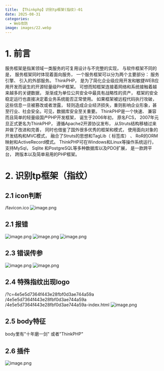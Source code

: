 ```yaml
---
title: 【Thinkphp】识别tp框架(指纹)-01
date: 2025-08-31
categories:
  - Web攻防
image: images/22.webp
---
```

# 1. 前言
服务框架是指某领域一类服务的可复用设计与不完整的实现， 与软件框架不同的是， 服务框架同时体现着面向服务， 一个服务框架可以分为两个主要部分： 服务引擎、 引入的外部服务。 ThinkPHP， 是为了简化企业级应用开发和敏捷WEB应用开发而诞生的开源轻量级PHP框架。 可想而知框架连接着网络和系统接触着越来越多的关键数据， 渐渐成为单位公共安全中最具有战略性的资产， 框架的安全稳定运行也直接决定着业务系统能否正常使用。 如果框架被远程代码执行攻破， 这些信息一旦被篡改或者泄露， 轻则造成企业经济损失，重则影响企业形象，甚至行业、社会安全。可见，数据库安全至关重要。
ThinkPHP是一个快速、 兼容而且简单的轻量级国产PHP开发框架， 诞生于2006年初， 原名FCS， 2007年元旦正式更名为ThinkPHP， 遵循Apache2开源协议发布， 从Struts结构移植过来并做了改进和完善， 同时也借鉴了国外很多优秀的框架和模式， 使用面向对象的开发结构和MVC模式， 融合了Struts的思想和TagLib（ 标签库） 、 RoR的ORM映射和ActiveRecord模式。 ThinkPHP可在Windows和Linux等操作系统运行， 支持MySql， Sqlite
和PostgreSQL等多种数据库以及PDO扩展， 是一款跨平台， 跨版本以及简单易用的PHP框架。
# 2. 识别tp框架（指纹）
## 2.1 icon判断
/favicon.ico
![image.png](https://blogslimer.oss-cn-shanghai.aliyuncs.com/blog/20250901022520.png)
## 2.1 报错
![image.png](https://blogslimer.oss-cn-shanghai.aliyuncs.com/blog/20250901022542.png)
![image.png](https://blogslimer.oss-cn-shanghai.aliyuncs.com/blog/20250901022555.png)
![image.png](https://blogslimer.oss-cn-shanghai.aliyuncs.com/blog/20250901022603.png)
## 2.3 错误传参
![image.png](https://blogslimer.oss-cn-shanghai.aliyuncs.com/blog/20250901022629.png)
![image.png](https://blogslimer.oss-cn-shanghai.aliyuncs.com/blog/20250901022635.png)
## 2.4 特殊指纹出现logo
/?c=4e5e5d7364f443e28fbf0d3ae744a59a
/4e5e5d7364f443e28fbf0d3ae744a59a
/4e5e5d7364f443e28fbf0d3ae744a59a-index.html
![image.png](https://blogslimer.oss-cn-shanghai.aliyuncs.com/blog/20250901022713.png)
## 2.5 body特征
body里有"十年磨一剑" 或者"ThinkPHP"
## 2.6 插件
![image.png](https://blogslimer.oss-cn-shanghai.aliyuncs.com/blog/20250901022824.png)


